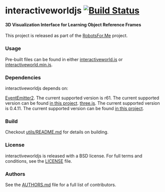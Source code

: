 interactiveworldjs [![Build Status](https://api.travis-ci.org/WPI-RAIL/interactiveworldjs.png)](https://travis-ci.org/WPI-RAIL/interactiveworldjs)
==================

#### 3D Visualization Interface for Learning Object Reference Frames
This project is released as part of the [RobotsFor.Me](https://robotsfor.me/) project.

### Usage
Pre-built files can be found in either [interactiveworld.js](build/interactiveworld.js) or [interactiveworld.min.js](build/interactiveworld.min.js).

### Dependencies
interactiveworldjs depends on:

[EventEmitter2](https://github.com/hij1nx/EventEmitter2). The current supported version is r61. The current supported version can be found [in this project](include/EventEmitter2/eventemitter.js).
[three.js](https://github.com/mrdoob/three.js/). The current supported version is 0.4.11. The current supported version can be found [in this project](include/threejs/three.js).

### Build
Checkout [utils/README.md](utils/README.md) for details on building.

### License
interactiveworldjs is released with a BSD license. For full terms and conditions, see the [LICENSE](LICENSE) file.

### Authors
See the [AUTHORS.md](AUTHORS.md) file for a full list of contributors.
